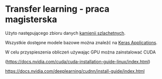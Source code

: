 # Transfer learning - praca magisterska

Użyto następującego zbioru danych [kamienii szlachetnych](https://www.kaggle.com/datasets/lsind18/gemstones-images).

Wszystkie dostępne modele bazowe można znaleźć na [Keras Applications](https://keras.io/api/applications/).

W celu przyspieszenia obliczeń używając GPU można zainstalować CUDA 

(https://docs.nvidia.com/cuda/cuda-installation-guide-linux/index.html)

https://docs.nvidia.com/deeplearning/cudnn/install-guide/index.html
